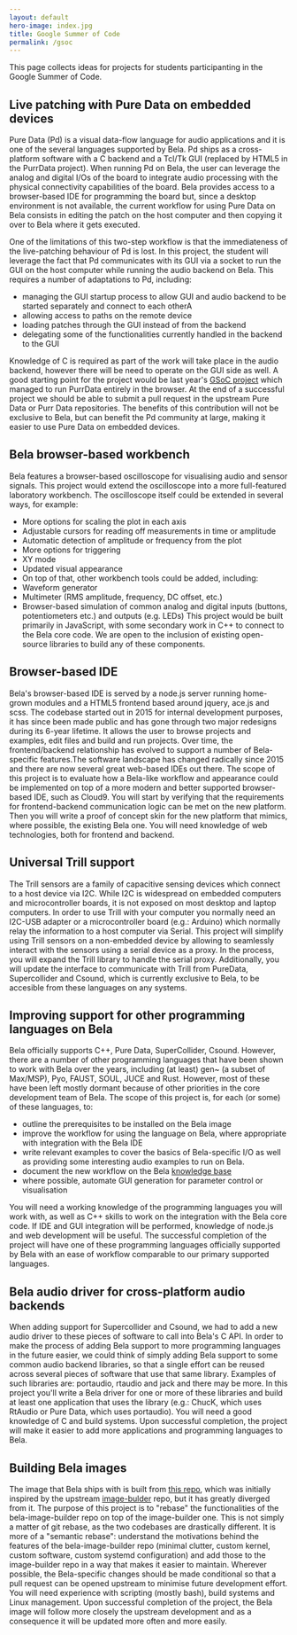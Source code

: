 ```yaml
---
layout: default
hero-image: index.jpg
title: Google Summer of Code
permalink: /gsoc
---
```


This page collects ideas for projects for students participanting in the Google Summer of Code.

## Live patching with Pure Data on embedded devices

Pure Data (Pd) is a visual data-flow language for audio applications and it is one of the several languages supported by Bela. Pd ships as a cross-platform software with a C backend and a Tcl/Tk GUI (replaced by HTML5 in the PurrData project). When running Pd on Bela, the user can leverage the analog and digital I/Os of the board to integrate audio processing with the physical connectivity capabilities of the board. Bela provides access to a browser-based IDE for programming the board but, since a desktop environment is not available, the current workflow for using Pure Data on Bela consists in editing the patch on the host computer and then copying it over to Bela where it gets executed.

One of the limitations of this two-step workflow is that the immediateness of the live-patching behaviour of Pd is lost. In this project, the student will leverage the fact that Pd communicates with its GUI via a socket to run the GUI on the host computer while running the audio backend on Bela. This requires a number of adaptations to Pd, including:

- managing the GUI startup process to allow GUI and audio backend to be started separately and connect to each otherA
- allowing access to paths on the remote device
- loading patches through the GUI instead of from the backend
- delegating some of the functionalities currently handled in the backend to the GUI

Knowledge of C is required as part of the work will take place in the audio backend, however there will be need to operate on the GUI side as well.
A good starting point for the project would be last year's [GSoC project](https://summerofcode.withgoogle.com/archive/2020/projects/4882628517298176/) which managed to run PurrData entirely in the browser.
At the end of a successful project we should be able to submit a pull request in the upstream Pure Data or Purr Data repositories. The benefits of this contribution will not be exclusive to Bela, but can benefit the Pd community at large, making it easier to use Pure Data on embedded devices.

## Bela browser-based workbench

Bela features a browser-based oscilloscope for visualising audio and sensor signals. This project would extend the oscilloscope into a more full-featured laboratory workbench. The oscilloscope itself could be extended in several ways, for example:
- More options for scaling the plot in each axis
- Adjustable cursors for reading off measurements in time or amplitude
- Automatic detection of amplitude or frequency from the plot
- More options for triggering
- XY mode
- Updated visual appearance
- On top of that, other workbench tools could be added, including:
- Waveform generator
- Multimeter (RMS amplitude, frequency, DC offset, etc.)
- Browser-based simulation of common analog and digital inputs (buttons, potentiometers etc.) and outputs (e.g. LEDs)
This project would be built primarily in JavaScript, with some secondary work in C++ to connect to the Bela core code. We are open to the inclusion of existing open-source libraries to build any of these components.

## Browser-based IDE

Bela's browser-based IDE is served by a node.js server running home-grown modules and a HTML5 frontend based around jquery, ace.js and scss. The codebase started out in 2015 for internal development purposes, it has since been made public and has gone through two major redesigns during its 6-year lifetime. It allows the user to browse projects and examples, edit files and build and run projects. Over time, the frontend/backend relationship has evolved to support a number of Bela-specific features.The software landscape has changed radically since 2015 and there are now several great web-based IDEs out there. The scope of this project is to evaluate how a Bela-like workflow and appearance could be implemented on top of a more modern and better supported browser-based IDE, such as Cloud9. You will start by verifying that the requirements for frontend-backend communication logic can be met on the new platform. Then you will write a proof of concept skin for the new platform that mimics, where possible, the existing Bela one. You will need knowledge of web technologies, both for frontend and backend.

## Universal Trill support

The Trill sensors are a family of capacitive sensing devices which connect to a host device via I2C. While I2C is widespread on embedded computers and microcontroller boards, it is not exposed on most desktop and laptop computers. In order to use Trill with your computer you normally need an I2C-USB adapter or a microcontroller board (e.g.: Arduino) which normally relay the information to a host computer via Serial. This project will simplify using Trill sensors on a non-embedded device by allowing to seamlessly interact with the sensors using a serial device as a proxy. In the process, you will expand the Trill library to handle the serial proxy. Additionally, you will update the interface to communicate with Trill from PureData, Supercollider and Csound, which is currently exclusive to Bela, to be accesible from these languages on any systems.

## Improving support for other programming languages on Bela

Bela officially supports C++, Pure Data, SuperCollider, Csound. However, there are a number of other programming languages that have been shown to work with Bela over the years, including (at least) gen~ (a subset of Max/MSP), Pyo, FAUST, SOUL, JUCE and Rust. However, most of these have been left mostly dormant because of other priorities in the core development team of Bela. The scope of this project is, for each (or some) of these languages, to:

- outline the prerequisites to be installed on the Bela image
- improve the workflow for using the language on Bela, where appropriate with integration with the Bela IDE
- write relevant examples to cover the basics of Bela-specific I/O as well as providing some interesting audio examples to run on Bela.
- document the new workflow on the Bela [knowledge base](https://learn.bela.io/using-bela/languages/bela-language-support/)
- where possible, automate GUI generation for parameter control or visualisation

You will need a working knowledge of the programming languages you will work with, as well as C++ skills to work on the integration with the Bela core code. If IDE and GUI integration will be performed, knowledge of node.js and web development will be useful.
The successful completion of the project will have one of these programming languages officially supported by Bela with an ease of workflow comparable to our primary supported languages.

## Bela audio driver for cross-platform audio backends

When adding support for Supercollider and Csound, we had to add a new audio driver to these pieces of software to call into Bela's C API. In order to make the process of adding Bela support to more programming languages in the future easier, we could think of simply adding Bela support to some common audio backend libraries, so that a single effort can be reused across several pieces of software that use that same library. Examples of such libraries are: portaudio, rtaudio and jack and there may be more. In this project you'll write a Bela driver for one or more of these libraries and build at least one application that uses the library (e.g.: ChucK, which uses RtAudio or Pure Data, which uses portaudio).
You will need a good knowledge of C and build systems.
Upon successful completion, the project will make it easier to add more applications and programming languages to Bela.

## Building Bela images

The image that Bela ships with is built from [this repo](https://github.com/BelaPlatform/bela-image-builder/), which was initially inspired by the upstream [image-bulder](https://github.com/beagleboard/image-builder) repo, but it has greatly diverged from it. The purpose of this project is to "rebase" the functionalities of the bela-image-builder repo on top of the image-builder one. This is not simply a matter of git rebase, as the two codebases are drastically different. It is more of a "semantic rebase": understand the motivations behind the features of the bela-image-builder repo (minimal clutter, custom kernel, custom software, custom systemd configuration) and add those to the image-builder repo in a way that makes it easier to maintain. Wherever possible, the Bela-specific changes should be made conditional so that a pull request can be opened upstream to minimise future development effort.
You will need experience with scripting (mostly bash), build systems and Linux management.
Upon successful completion of the project, the Bela image will follow more closely the upstream development and as a consequence it will be updated more often and more easily.

